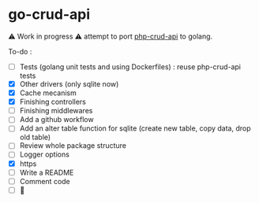 # go-crud-api

:warning: Work in progress :warning: attempt to port [php-crud-api](https://github.com/mevdschee/php-crud-api) to golang.

To-do :
- [ ] Tests (golang unit tests and using Dockerfiles) : reuse php-crud-api tests
- [X] Other drivers (only sqlite now)
- [X] Cache mecanism
- [X] Finishing controllers
- [ ] Finishing middlewares
- [ ] Add a github workflow
- [ ] Add an alter table function for sqlite (create new table, copy data, drop old table)
- [ ] Review whole package structure
- [ ] Logger options
- [X] https
- [ ] Write a README
- [ ] Comment code
- [ ] :tada: